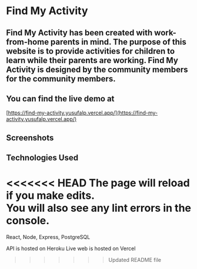 # Find My Activity

## Find My Activity has been created with work-from-home parents in mind. The purpose of this website is to provide activities for children to learn while their parents are working. Find My Activity is designed by the community members for the community members.

## You can find the live demo at

[https://find-my-activity.yusufalp.vercel.app/](https://find-my-activity.yusufalp.vercel.app/)

## Screenshots

## Technologies Used

<<<<<<< HEAD
The page will reload if you make edits.<br />
You will also see any lint errors in the console.
=======
React, Node, Express, PostgreSQL

API is hosted on Heroku
Live web is hosted on Vercel




>>>>>>> Updated README file
